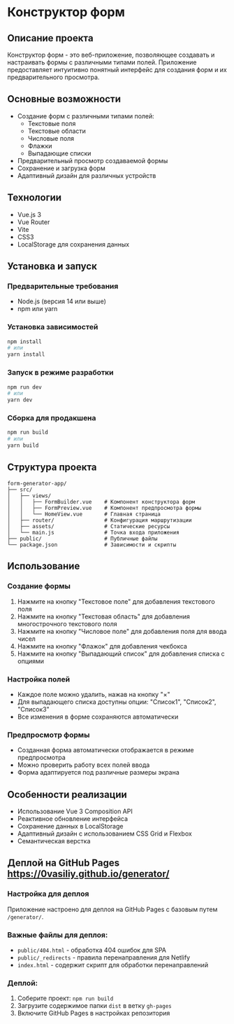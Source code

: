 # Конструктор форм

## Описание проекта
Конструктор форм - это веб-приложение, позволяющее создавать и настраивать формы с различными типами полей. Приложение предоставляет интуитивно понятный интерфейс для создания форм и их предварительного просмотра.

## Основные возможности
- Создание форм с различными типами полей:
  - Текстовые поля
  - Текстовые области
  - Числовые поля
  - Флажки
  - Выпадающие списки
- Предварительный просмотр создаваемой формы
- Сохранение и загрузка форм
- Адаптивный дизайн для различных устройств

## Технологии
- Vue.js 3
- Vue Router
- Vite
- CSS3
- LocalStorage для сохранения данных

## Установка и запуск

### Предварительные требования
- Node.js (версия 14 или выше)
- npm или yarn

### Установка зависимостей
```bash
npm install
# или
yarn install
```

### Запуск в режиме разработки
```bash
npm run dev
# или
yarn dev
```

### Сборка для продакшена
```bash
npm run build
# или
yarn build
```

## Структура проекта
```
form-generator-app/
├── src/
│   ├── views/
│   │   ├── FormBuilder.vue    # Компонент конструктора форм
│   │   ├── FormPreview.vue    # Компонент предпросмотра формы
│   │   └── HomeView.vue       # Главная страница
│   ├── router/                # Конфигурация маршрутизации
│   ├── assets/                # Статические ресурсы
│   └── main.js                # Точка входа приложения
├── public/                    # Публичные файлы
└── package.json               # Зависимости и скрипты
```

## Использование

### Создание формы
1. Нажмите на кнопку "Текстовое поле" для добавления текстового поля
2. Нажмите на кнопку "Текстовая область" для добавления многострочного текстового поля
3. Нажмите на кнопку "Числовое поле" для добавления поля для ввода чисел
4. Нажмите на кнопку "Флажок" для добавления чекбокса
5. Нажмите на кнопку "Выпадающий список" для добавления списка с опциями

### Настройка полей
- Каждое поле можно удалить, нажав на кнопку "×"
- Для выпадающего списка доступны опции: "Список1", "Список2", "Список3"
- Все изменения в форме сохраняются автоматически

### Предпросмотр формы
- Созданная форма автоматически отображается в режиме предпросмотра
- Можно проверить работу всех полей ввода
- Форма адаптируется под различные размеры экрана

## Особенности реализации
- Использование Vue 3 Composition API
- Реактивное обновление интерфейса
- Сохранение данных в LocalStorage
- Адаптивный дизайн с использованием CSS Grid и Flexbox
- Семантическая верстка

## Деплой на GitHub Pages https://0vasiliy.github.io/generator/

### Настройка для деплоя
Приложение настроено для деплоя на GitHub Pages с базовым путем `/generator/`. 

### Важные файлы для деплоя:
- `public/404.html` - обработка 404 ошибок для SPA
- `public/_redirects` - правила перенаправления для Netlify
- `index.html` - содержит скрипт для обработки перенаправлений

### Деплой:
1. Соберите проект: `npm run build`
2. Загрузите содержимое папки `dist` в ветку `gh-pages`
3. Включите GitHub Pages в настройках репозитория
